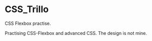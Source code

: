 # CSS_Trillo
CSS Flexbox practise.

Practising CSS-Flexbox and advanced CSS. The design is not mine.
